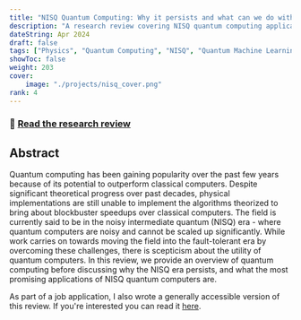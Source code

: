 ```yaml
---
title: "NISQ Quantum Computing: Why it persists and what can we do with it?"
description: "A research review covering NISQ quantum computing applications I wrote as part of my coursework."
dateString: Apr 2024
draft: false
tags: ["Physics", "Quantum Computing", "NISQ", "Quantum Machine Learning", "NISQ Algorithms"]
showToc: false
weight: 203
cover:
    image: "./projects/nisq_cover.png"
rank: 4
--- 
```

### 🔗 [Read the research review](https://drive.google.com/file/d/1N0mNTI1vjAs1axsaw85BQoSqdqN31-OJ/view?usp=sharing)

## Abstract
Quantum computing has been gaining popularity over the past few years because of its potential to outperform classical computers. Despite significant theoretical progress over past decades, physical implementations are still unable to implement the algorithms theorized to bring about blockbuster speedups over classical computers. The field is currently said to be in the noisy intermediate quantum (NISQ) era - where quantum computers are noisy and cannot be scaled up significantly. While work carries on towards moving the field into the fault-tolerant era by overcoming these challenges, there is scepticism about the utility of quantum computers. In this review, we provide an overview of quantum computing before discussing why the NISQ era persists, and what the most promising applications of NISQ quantum computers are.

As part of a job application, I also wrote a generally accessible version of this review. If you're interested you can read it [here](https://drive.google.com/file/d/1w0R6iLHgzXo_aT3HdsJXlYokQ7putRQM/view?usp=sharing).
